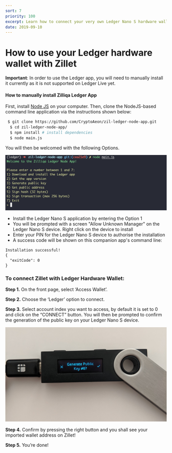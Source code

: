 ```yaml
---
sort: 7
priority: 100
excerpt: Learn how to connect your very own Ledger Nano S hardware wallet to Zillet. Select account index you want to access, by default it is set to 0 and click on the “CONNECT” button
date: 2019-09-10
---
```


# How to use your Ledger hardware wallet with Zillet

**Important**: In order to use the Ledger app, you will need to manually install it currently as it is not supported on Ledger Live yet.

#### How to manually install Zilliqa Ledger App

First, install [Node JS](https://nodejs.org/en/) on your computer. Then, clone the NodeJS-based command line application via the instructions shown below:

```sh
 $ git clone https://github.com/CryptoAeon/zil-ledger-node-app.git
  $ cd zil-ledger-node-app/
  $ npm install # install dependencies
  $ node main.js
```

You will then be welcomed with the following Options.

![](./images/ledger-zillet-step-1.png)

- Install the Ledger Nano S application by entering the Option 1
- You will be prompted with a screen "Allow Unknown Manager" on the Ledger Nano S device. Right click on the device to install
- Enter your PIN for the Ledger Nano S device to authorise the installation
- A success code will be shown on this companion app's command line:
```
Installation successful!
{
  "exitCode": 0
}
```

### __To connect Zillet with Ledger Hardware Wallet:__

**Step 1.** On the front page, select ‘Access Wallet’.

**Step 2.** Choose the ‘Ledger’ option to connect.

**Step 3.** Select account index you want to access, by default it is set to 0 and click on the “CONNECT” button. You will then be prompted to confirm the generation of the public key on your Ledger Nano S device.

![](./images/ledger-zillet-step-2.jpg)

**Step 4.** Confirm by pressing the right button and you shall see your imported wallet address on Zillet!

**Step 5.** You’re done!
